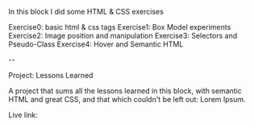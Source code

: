 In this block I did some HTML & CSS exercises

Exercise0: basic html & css tags
Exercise1: Box Model experiments
Exercise2: Image position and manipulation
Exercise3: Selectors and Pseudo-Class
Exercise4: Hover and Semantic HTML

--

Project: Lessons Learned

A project that sums all the lessons learned in this block, with semantic HTML and great CSS, and that which couldn't be left out: Lorem Ipsum.

Live link: 

